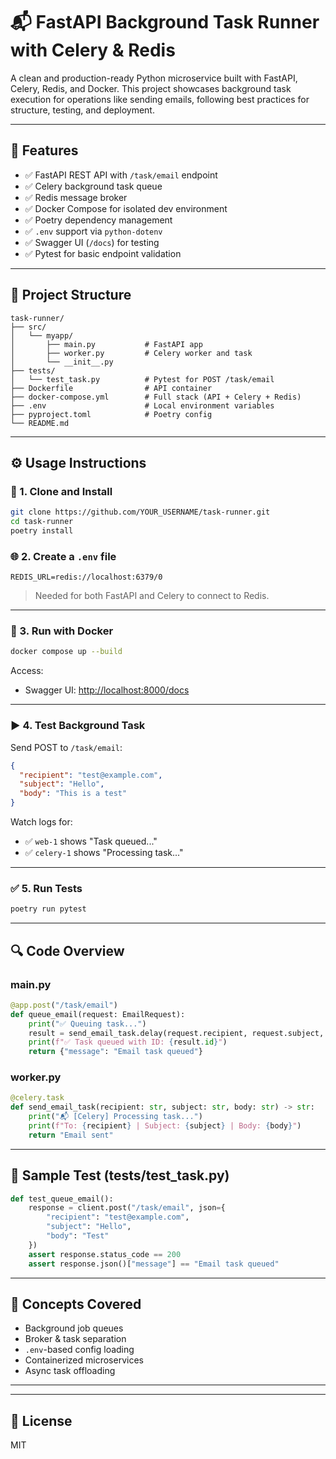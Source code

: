# 📬 FastAPI Background Task Runner with Celery & Redis

A clean and production-ready Python microservice built with FastAPI, Celery, Redis, and Docker. This project showcases background task execution for operations like sending emails, following best practices for structure, testing, and deployment.

---

## 🚀 Features

- ✅ FastAPI REST API with `/task/email` endpoint
- ✅ Celery background task queue
- ✅ Redis message broker
- ✅ Docker Compose for isolated dev environment
- ✅ Poetry dependency management
- ✅ `.env` support via `python-dotenv`
- ✅ Swagger UI (`/docs`) for testing
- ✅ Pytest for basic endpoint validation

---

## 🧱 Project Structure

```
task-runner/
├── src/
│   └── myapp/
│       ├── main.py           # FastAPI app
│       ├── worker.py         # Celery worker and task
│       └── __init__.py
├── tests/
│   └── test_task.py          # Pytest for POST /task/email
├── Dockerfile                # API container
├── docker-compose.yml        # Full stack (API + Celery + Redis)
├── .env                      # Local environment variables
├── pyproject.toml            # Poetry config
└── README.md
```

---

## ⚙️ Usage Instructions

### 🔧 1. Clone and Install

```bash
git clone https://github.com/YOUR_USERNAME/task-runner.git
cd task-runner
poetry install
```

### 🌐 2. Create a `.env` file

```env
REDIS_URL=redis://localhost:6379/0
```

> Needed for both FastAPI and Celery to connect to Redis.

---

### 🐳 3. Run with Docker

```bash
docker compose up --build
```

Access:
- Swagger UI: [http://localhost:8000/docs](http://localhost:8000/docs)

---

### ▶️ 4. Test Background Task

Send POST to `/task/email`:

```json
{
  "recipient": "test@example.com",
  "subject": "Hello",
  "body": "This is a test"
}
```

Watch logs for:

- ✅ `web-1` shows "Task queued..."
- ✅ `celery-1` shows "Processing task..."

---

### ✅ 5. Run Tests

```bash
poetry run pytest
```

---

## 🔍 Code Overview

### main.py

```python
@app.post("/task/email")
def queue_email(request: EmailRequest):
    print("✅ Queuing task...")
    result = send_email_task.delay(request.recipient, request.subject, request.body)
    print(f"✅ Task queued with ID: {result.id}")
    return {"message": "Email task queued"}
```

### worker.py

```python
@celery.task
def send_email_task(recipient: str, subject: str, body: str) -> str:
    print("📬 [Celery] Processing task...")
    print(f"To: {recipient} | Subject: {subject} | Body: {body}")
    return "Email sent"
```

---

## 🧪 Sample Test (tests/test_task.py)

```python
def test_queue_email():
    response = client.post("/task/email", json={
        "recipient": "test@example.com",
        "subject": "Hello",
        "body": "Test"
    })
    assert response.status_code == 200
    assert response.json()["message"] == "Email task queued"
```

---

## 🧠 Concepts Covered

- Background job queues
- Broker & task separation
- `.env`-based config loading
- Containerized microservices
- Async task offloading

---


---

## 📄 License

MIT